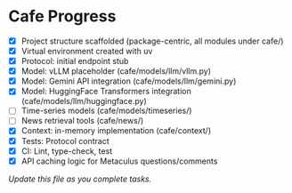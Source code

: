 # Cafe Progress

- [x] Project structure scaffolded (package-centric, all modules under cafe/)
- [x] Virtual environment created with uv
- [x] Protocol: initial endpoint stub
- [x] Model: vLLM placeholder (cafe/models/llm/vllm.py)
- [x] Model: Gemini API integration (cafe/models/llm/gemini.py)
- [x] Model: HuggingFace Transformers integration (cafe/models/llm/huggingface.py)
- [ ] Time-series models (cafe/models/timeseries/)
- [ ] News retrieval tools (cafe/news/)
- [x] Context: in-memory implementation (cafe/context/)
- [x] Tests: Protocol contract
- [x] CI: Lint, type-check, test
- [x] API caching logic for Metaculus questions/comments

_Update this file as you complete tasks._
